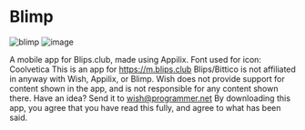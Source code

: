 # Blimp
![blimp](https://github.com/wish13yt/blimp/assets/100239673/e31c709b-7bde-46d7-bd53-f6f2a21535c2)
![image](https://github.com/wish13yt/blimp/assets/100239673/03926a5b-c0ad-45ff-bb29-705205f2cf30)

A mobile app for Blips.club, made using Appilix.
Font used for icon: Coolvetica
This is an app for https://m.blips.club
Blips/Bittico is not affiliated in anyway with Wish, Appilix, or Blimp.
Wish does not provide support for content shown in the app, and is not responsible for any content shown there.
Have an idea? Send it to wish@programmer.net
By downloading this app, you agree that you have read this fully, and agree to what has been said.
